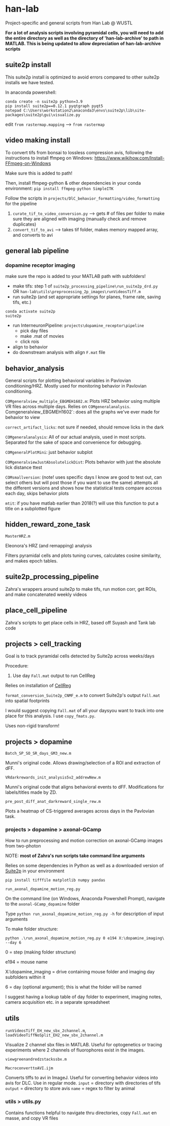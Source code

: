 # han-lab

Project-specific and general scripts from Han Lab @ WUSTL

**For a lot of analysis scripts involving pyramidal cells, you will need to add the entire directory as well as the directory of 'han-lab-archive' to path in MATLAB. This is being updated to allow depreciation of han-lab-archive scripts**

## suite2p install
This suite2p install is optimized to avoid errors compared to other suite2p installs we have tested.

In anaconda powershell:
```
conda create -n suite2p python=3.9
pip install suite2p==0.12.1 pyqtgraph pyqt5
notepad C:\Users\workstation2\anaconda3\envs\suite2p\lib\site-packages\suite2p\gui\visualize.py
```
edit `from rastermap.mapping` --> `from rastermap`

## video making install

To convert tifs from bonsai to lossless compression avis, following the instructions to install ffmpeg on Windows:
https://www.wikihow.com/Install-FFmpeg-on-Windows

Make sure this is added to path!

Then, install ffmpeg-python & other dependencies in your conda environment: `pip install ffmpeg-python SimpleITK`

Follow the scripts in `projects/DlC_behavior_formatting/video_formatting` for the pipeline
1. `curate_tif_to_video_conversion.py` --> gets # of files per folder to make sure they are aligned with imaging (manually check and remove duplicates)
2. `convert_tif_to_avi` --> takes tif folder, makes memory mapped array, and converts to avi

## general lab pipeline 

### dopamine receptor imaging
make sure the repo is added to your MATLAB path with subfolders!

- make tifs: step 1 of `suite2p_processing_pipeline\run_suite2p_drd.py` OR `han-lab\utils\preprocessing_2p_images\runVideosTiff.m`
- run suite2p (and set appropriate settings for planes, frame rate, saving tifs, etc.)
```
conda activate suite2p
suite2p
```
- run InterneuronPipeline: `projects\dopamine_receptor\pipeline`
  - pick day files
  - make .mat of movies
  - click rois
- align to behavior
- do downstream analysis with align `F.mat` file

## behavior_analysis

General scripts for plotting behavioral variables in Pavlovian conditioning/HRZ. Mostly used for monitoring behavior in Pavlovian conditioning.

`COMgeneralview_multiple_EBGMEH1602.m`: Plots HRZ behavior using multiple VR files across multiple days. Relies on `COMgeneralanalysis`.
` 
`Comgeneralview_EBGMEH1602`: does all the graphs we've ever made for behavior to view
  
`correct_artifact_licks`: not sure if needed, should remove licks in the dark
 
`COMgeneralanalysis`: All of our actual analysis, used in most scripts. Separated for the sake of space and convenience for debugging.
 
`COMgeneralPlotMini`: just behavior subplot
 
`COMgeneralviewJustAbsolutelickDist`: Plots behavior with just the absolute lick distance ttest
 
`COMsmallversion`: (note! uses specific days I know are good to test out, can select others but will post those if you want to use the same) attempts all the different versions and shows how the statistical tests compare accross each day, skips behavior plots
 
`mtit`: if you have matlab earlier than 2018(?) will use this function to put a title on a subplotted figure

## hidden_reward_zone_task

`MasterHRZ.m`

Eleonora's HRZ (and remapping) analysis

Filters pyramidal cells and plots tuning curves, calculates cosine similarity, and makes epoch tables.

## suite2p_processing_pipeline

Zahra's wrappers around suite2p to make tifs, run motion corr, get ROIs, and make concatenated weekly videos

## place_cell_pipeline

Zahra's scripts to get place cells in HRZ, based off Suyash and Tank lab code 

## projects > cell_tracking

Goal is to track pyramidal cells detected by Suite2p across weeks/days

Procedure:
1. Use day `Fall.mat` output to run CellReg

Relies on installation of [CellReg](https://github.com/zivlab/CellReg)

`format_conversion_Suite2p_CNMF_e.m` to convert Suite2p's output `Fall.mat` into spatial footprints

I would suggest copying `Fall.mat` of all your daysyou want to track into one place for this analysis. I use `copy_fmats.py`.

Uses non-rigid transform!

## projects > dopamine

`Batch_SP_SO_SR_days_GM3_new.m`

Munni's original code. Allows drawing/selection of a ROI and extraction of dFF.

`VRdarkrewards_init_analysis5v2_addrewNew.m`

Munni's original code that aligns behavioral events to dFF. Modifications for labels/titles made by ZD.

`pre_post_diff_anat_darkreward_single_rew.m`

Plots a heatmap of CS-triggered averages across days in the Pavlovian task.

### projects > dopamine > axonal-GCamp

How to run preprocessing and motion correction on axonal-GCamp images from two-photon

NOTE: **most of Zahra's run scripts take command line arguments**

Relies on some dependencies in Python as well as a downloaded version of [Suite2p](https://github.com/MouseLand/suite2p) in your environment
```
pip install tifffile matplotlib numpy pandas
```

`run_axonal_dopamine_motion_reg.py`

On the command line (on Windows, Anaconda Powershell Prompt), navigate to the `axonal-GCamp_dopamine` folder

Type `python run_axonal_dopamine_motion_reg.py -h` for description of input arguments

To make folder structure:
```
python .\run_axonal_dopamine_motion_reg.py 0 e194 X:\dopamine_imaging\ --day 6
```

0 = step (making folder structure)

e194 = mouse name

X:\dopamine_imaging = drive containing mouse folder and imaging day subfolders within it

6 = day (optional argument); this is what the folder will be named

I suggest having a lookup table of day folder to experiment, imaging notes, camera acquisition etc. in a separate spreadsheet

## utils

`runVideosTiff_EH_new_sbx_2channel.m`, `loadVideoTiffNoSplit_EH2_new_sbx_2channel.m`

Visualize 2 channel sbx files in MATLAB. Useful for optogenetics or tracing experiments where 2 channels of fluorophores exist in the images.

`viewgreenandredzstackssbx.m`

`MacroconverttoAVI.ijm`

Converts tiffs to avi in ImageJ. Useful for converting behavior videos into avis for DLC. Use in regular mode.
`input` = directory with directories of tifs 
`output` = directory to store avis
`name` = regex to filter by animal

### utils > utils.py

Contains functions helpful to navigate thru directories, copy `Fall.mat` en masse, and copy VR files
